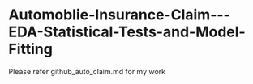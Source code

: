 # Automoblie-Insurance-Claim---EDA-Statistical-Tests-and-Model-Fitting
Please refer github_auto_claim.md for my work
